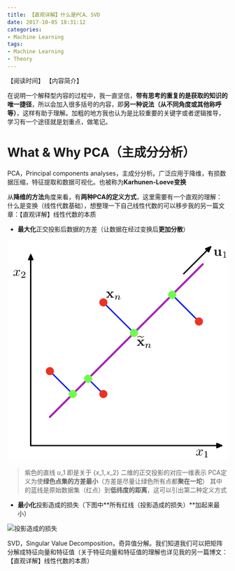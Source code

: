 ```yaml
---
title: 【直观详解】什么是PCA、SVD
date: 2017-10-05 18:31:12
categories:
- Machine Learning
tags:
- Machine Learning
- Theory
---
```


【阅读时间】
【内容简介】

<!-- more -->

在说明一个解释型内容的过程中，我一直坚信，**带有思考的重复的是获取的知识的唯一捷径**，所以会加入很多括号的内容，即**另一种说法（从不同角度或其他称呼等）**，这样有助于理解。加粗的地方我也认为是比较重要的关键字或者逻辑推导，学习有一个途径就是划重点，做笔记。

# What & Why PCA（主成分分析）

PCA，Principal components analyses，主成分分析。广泛应用于降维，有损数据压缩，特征提取和数据可视化。也被称为**Karhunen-Loeve变换**

从**降维的方法**角度来看，有**两种PCA的定义方式**，这里需要有一个直观的理解：什么是变换（线性代数基础），想整理一下自己线性代数的可以移步我的另一篇文章：【直观详解】线性代数的本质

- **最大化**正交投影后数据的方差（让数据在经过变换后**更加分散**）

![往低维度的投影直观表示图](【直观详解】什么是PCA、SVD/PCA.png)

> 紫色的直线 $u\_1$ 即是关于 $\{x\_1,x\_2\}$ 二维的正交投影的对应一维表示
> PCA定义为使**绿色点集的方差最小**（方差是尽量让绿色所有点都**聚在一坨**）
> 其中的蓝线是原始数据集（红点）到**低纬度的距离**，这可以引出第二种定义方式

- **最小化**投影造成的损失（下图中**所有红线（投影造成的损失）**加起来最小）

![投影造成的损失](【直观详解】什么是PCA、SVD/PCAani.gi)

SVD，Singular Value Decomposition，奇异值分解。我们知道我们可以把矩阵分解成特征向量和特征值（关于特征向量和特征值的理解也详见我的另一篇博文：【直观详解】线性代数的本质）

















